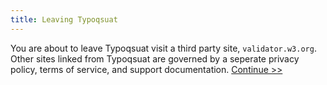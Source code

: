 ```yaml
---
title: Leaving Typoqsuat
---
```

You are about to leave Typoqsuat visit a third party site, `validator.w3.org`. Other sites linked from Typoqsuat are
governed by a seperate privacy policy, terms of service, and support documentation. [Continue >>](https://validator.w3.org/nu/?doc=http%3A%2F%2Fwkpedia.org%2F)
